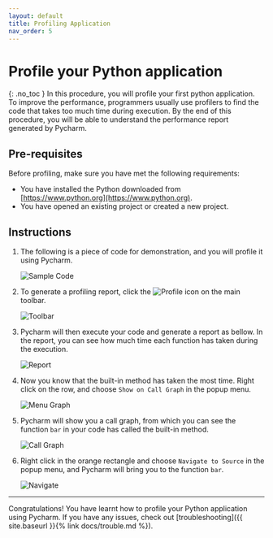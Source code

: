 ```yaml
---
layout: default
title: Profiling Application
nav_order: 5
---
```


# Profile your Python application
{: .no_toc }
In this procedure, you will profile your first python application. To improve the performance, programmers usually use profilers to find the code that takes too much time during execution. By the end of this procedure, you will be able to understand the performance report generated by Pycharm.

## Pre-requisites
Before profiling, make sure you have met the following requirements:
* You have installed the Python downloaded from [https://www.python.org](https://www.python.org).
* You have opened an existing project or created a new project.

## Instructions
1. The following is a piece of code for demonstration, and you will profile it using Pycharm.

    ![Sample Code](../../assets/images/docs/profile/code.png "Sample Code")

2. To generate a profiling report, click the ![Profile](../../assets/images/docs/profile/icon.png "Profile") icon on the main toolbar.

    ![Toolbar](../../assets/images/docs/profile/toolbar.png "Toolbar")

3. Pycharm will then execute your code and generate a report as bellow. In the report, you can see how much time each function has taken during the execution.

    ![Report](../../assets/images/docs/profile/report.png "Report")

4. Now you know that the built-in method has taken the most time. Right click on the row, and choose ```Show on Call Graph``` in the popup menu.

    ![Menu Graph](../../assets/images/docs/profile/menu_graph.png "Menu Graph")

5. Pycharm will show you a call graph, from which you can see the function ```bar``` in your code has called the built-in method.

    ![Call Graph](../../assets/images/docs/profile/call_graph.png "Call Graph")

6. Right click in the orange rectangle and choose ```Navigate to Source``` in the popup menu, and Pycharm will bring you to the function ```bar```.

    ![Navigate](../../assets/images/docs/profile/menu_nav.png "Navigate")

---
Congratulations! You have learnt how to profile your Python application using Pycharm. If you have any issues, check out [troubleshooting]({{ site.baseurl }}{% link docs/trouble.md %}).

